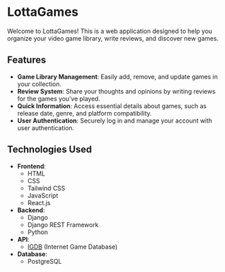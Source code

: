 # LottaGames

Welcome to LottaGames! This is a web application designed to help you organize your video game library, write reviews, and discover new games. 

## Features

- **Game Library Management**: Easily add, remove, and update games in your collection.
- **Review System**: Share your thoughts and opinions by writing reviews for the games you've played.
- **Quick Information**: Access essential details about games, such as release date, genre, and platform compatibility.
- **User Authentication**: Securely log in and manage your account with user authentication.

## Technologies Used

- **Frontend**:
  - HTML
  - CSS
  - Tailwind CSS
  - JavaScript
  - React.js
- **Backend**:
  - Django
  - Django REST Framework
  - Python
- **API**:
  - [IGDB](https://www.igdb.com/) (Internet Game Database)
- **Database**:
  - PostgreSQL
